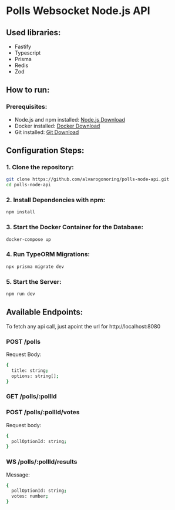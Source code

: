 # Polls Websocket Node.js API

## Used libraries:
- Fastify
- Typescript
- Prisma
- Redis
- Zod

## How to run:

### Prerequisites:

- Node.js and npm installed: [Node.js Download](https://nodejs.org/en/download)
- Docker installed: [Docker Download](https://www.docker.com/products/docker-desktop/)
- Git installed: [Git Download](https://git-scm.com/downloads)

## Configuration Steps:

### 1. Clone the repository:
```bash
git clone https://github.com/alvarogonoring/polls-node-api.git
cd polls-node-api
```
### 2. Install Dependencies with npm:
```bash
npm install
```
### 3. Start the Docker Container for the Database:
```bash
docker-compose up
```
### 4. Run TypeORM Migrations:
```bash
npx prisma migrate dev
```
### 5. Start the Server:
```bash
npm run dev
```

## Available Endpoints:

To fetch any api call, just apoint the url for http://localhost:8080

### POST /polls

Request Body:
```bash
{
  title: string;
  options: string[];
}
```

### GET /polls/:pollId

### POST /polls/:pollId/votes

Request body:
```bash
{
  pollOptionId: string;
}
```

### WS /polls/:pollId/results

Message:
```bash
{
  pollOptionId: string;
  votes: number;
}
```

